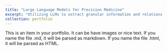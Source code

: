 ```yaml
---
title: "Large Language Models for Precision Medicine"
excerpt: "Utilizing LLMs to extract granular information and relations from randomized clinical trials<br/><img src='/images/robot_medical.png' style= width: 250px;/>"
collection: portfolio
---
```


This is an item in your portfolio. It can be have images or nice text. If you name the file .md, it will be parsed as markdown. If you name the file .html, it will be parsed as HTML. 
